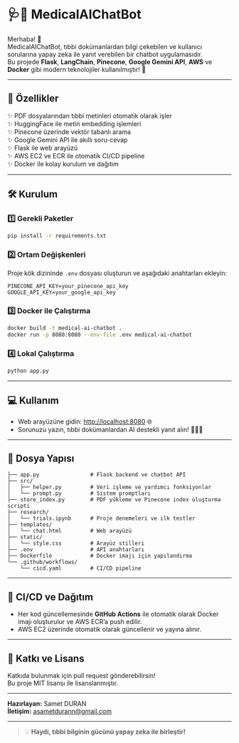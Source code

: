 # 🩺🤖 MedicalAIChatBot

Merhaba! 👋  
MedicalAIChatBot, tıbbi dokümanlardan bilgi çekebilen ve kullanıcı sorularına yapay zeka ile yanıt verebilen bir chatbot uygulamasıdır.  
Bu projede **Flask**, **LangChain**, **Pinecone**, **Google Gemini API**, **AWS** ve **Docker** gibi modern teknolojiler kullanılmıştır! 🚀

---

## 🚦 Özellikler

✨ PDF dosyalarından tıbbi metinleri otomatik olarak işler  
✨ HuggingFace ile metin embedding işlemleri  
✨ Pinecone üzerinde vektör tabanlı arama  
✨ Google Gemini API ile akıllı soru-cevap  
✨ Flask ile web arayüzü  
✨ AWS EC2 ve ECR ile otomatik CI/CD pipeline  
✨ Docker ile kolay kurulum ve dağıtım

---

## 🛠️ Kurulum

### 1️⃣ Gerekli Paketler

```bash
pip install -r requirements.txt
```

### 2️⃣ Ortam Değişkenleri

Proje kök dizininde `.env` dosyası oluşturun ve aşağıdaki anahtarları ekleyin:

```
PINECONE_API_KEY=your_pinecone_api_key
GOOGLE_API_KEY=your_google_api_key
```

### 3️⃣ Docker ile Çalıştırma

```bash
docker build -t medical-ai-chatbot .
docker run -p 8080:8080 --env-file .env medical-ai-chatbot
```

### 4️⃣ Lokal Çalıştırma

```bash
python app.py
```

---

## 💻 Kullanım

- Web arayüzüne gidin: [http://localhost:8080](http://localhost:8080) 🌐
- Sorunuzu yazın, tıbbi dokümanlardan AI destekli yanıt alın! 🧑‍⚕️🤖

---

## 📁 Dosya Yapısı

```
├── app.py                # Flask backend ve chatbot API
├── src/
│   ├── helper.py         # Veri işleme ve yardımcı fonksiyonlar
│   └── prompt.py         # Sistem promptları
├── store_index.py        # PDF yükleme ve Pinecone index oluşturma scripti
├── research/
│   └── trials.ipynb      # Proje denemeleri ve ilk testler
├── templates/
│   └── chat.html         # Web arayüzü
├── static/
│   └── style.css         # Arayüz stilleri
├── .env                  # API anahtarları
├── Dockerfile            # Docker imajı için yapılandırma
└── .github/workflows/
    └── cicd.yaml         # CI/CD pipeline
```

---

## 🚀 CI/CD ve Dağıtım

- Her kod güncellemesinde **GitHub Actions** ile otomatik olarak Docker imajı oluşturulur ve AWS ECR’a push edilir.
- AWS EC2 üzerinde otomatik olarak güncellenir ve yayına alınır.

---

## 🤝 Katkı ve Lisans

Katkıda bulunmak için pull request gönderebilirsin!  
Bu proje MIT lisansı ile lisanslanmıştır.

---

**Hazırlayan:** Samet DURAN  
**İletişim:** asametdurann@gmail.com

---

> 💡 **Haydi, tıbbi bilginin gücünü yapay zeka ile birleştir!**

